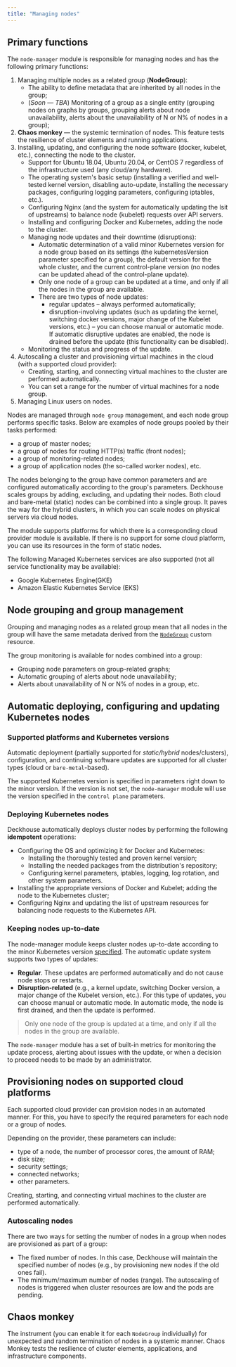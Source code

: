 ```yaml
---
title: "Managing nodes"
---
```


## Primary functions
The `node-manager` module is responsible for managing nodes and has the following primary functions:
1. Managing multiple nodes as a related group (**NodeGroup**):
    * The ability to define metadata that are inherited by all nodes in the group;
    * (*Soon — TBA*) Monitoring of a group as a single entity (grouping nodes on graphs by groups, grouping alerts about node unavailability, alerts about the unavailability of N or N% of nodes in a group);
2. **Chaos monkey** — the systemic termination of nodes. This feature tests the resilience of cluster elements and running applications.
3. Installing, updating, and configuring the node software (docker, kubelet, etc.), connecting the node to the cluster.
    * Support for Ubuntu 18.04, Ubuntu 20.04, or CentOS 7 regardless of the infrastructure used (any cloud/any hardware).
    * The operating system's basic setup (installing a verified and well-tested kernel version, disabling auto-update, installing the necessary packages, configuring logging parameters, configuring iptables, etc.).
    * Configuring Nginx (and the system for automatically updating the lsit of upstreams) to balance node (kubelet) requests over API servers.
    * Installing and configuring Docker and Kubernetes, adding the node to the cluster.
    * Managing node updates and their downtime (disruptions):
        * Automatic determination of a valid minor Kubernetes version for a node group based on its settings (the kubernetesVersion parameter specified for a group), the default version for the whole cluster, and the current control-plane version (no nodes can be updated ahead of the control-plane update).
        * Only one node of a group can be updated at a time, and only if all the nodes in the group are available.
        * There are two types of node updates:
            * regular updates – always performed automatically;
            * disruption-involving updates (such as updating the kernel, switching docker versions, major change of the Kubelet versions, etc.) – you can choose manual or automatic mode. If automatic disruptive updates are enabled, the node is drained before the update (this functionality can be disabled).
    * Monitoring the status and progress of the update.
4. Autoscaling a cluster and provisioning virtual machines in the cloud (with a supported cloud provider):
    * Creating, starting, and connecting virtual machines to the cluster are performed automatically.
    * You can set a range for the number of virtual machines for a node group. 
5. Managing Linux users on nodes.

Nodes are managed through `node group` management, and each node group performs specific tasks. Below are examples of node groups pooled by their tasks performed:
- a group of master nodes;
- a group of nodes for routing HTTP(s) traffic (front nodes);
- a group of monitoring-related nodes;
- a group of application nodes (the so-called worker nodes), etc.

The nodes belonging to the group have common parameters and are configured automatically according to the group's parameters. Deckhouse scales groups by adding, excluding, and updating their nodes. Both cloud and bare-metal (static) nodes can be combined into a single group. It paves the way for the hybrid clusters, in which you can scale nodes on physical servers via cloud nodes.

The module supports platforms for which there is a corresponding cloud provider module is available. If there is no support for some cloud platform, you can use its resources in the form of static nodes.

The following Managed Kubernetes services are also supported (not all service functionality may be available):
- Google Kubernetes Engine(GKE)
- Amazon Elastic Kubernetes Service (EKS)

## Node grouping and group management
Grouping and managing nodes as a related group mean that all nodes in the group will have the same metadata derived from the [`NodeGroup`](cr.html#nodegroup) custom resource.

The group monitoring is available for nodes combined into a group:
- Grouping node parameters on group-related graphs;
- Automatic grouping of alerts about node unavailability;
- Alerts about unavailability of N or N% of nodes in a group, etc.

## Automatic deploying, configuring and updating Kubernetes nodes
### Supported platforms and Kubernetes versions
Automatic deployment (partially supported for *static/hybrid* nodes/clusters), configuration, and continuing software updates are supported for all cluster types (cloud or `bare-metal`-based).

The supported Kubernetes version is specified in parameters right down to the minor version. If the version is not set, the `node-manager` module will use the version specified in the `control plane` parameters.

### Deploying Kubernetes nodes
Deckhouse automatically deploys cluster nodes by performing the following **idempotent** operations:
- Configuring the OS and optimizing it for Docker and Kubernetes:
  - Installing the thoroughly tested and proven kernel version;
  - Installing the needed packages from the distribution's repository;
  - Configuring kernel parameters, iptables, logging, log rotation, and other system parameters.
- Installing the appropriate versions of Docker and Kubelet; adding the node to the Kubernetes cluster;
- Configuring Nginx and updating the list of upstream resources for balancing node requests to the Kubernetes API.

### Keeping nodes up-to-date
The node-manager module keeps cluster nodes up-to-date according to the minor Kubernetes version [specified](configuration.html). The automatic update system supports two types of updates:
- **Regular**. These updates are performed automatically and do not cause node stops or restarts.
- **Disruption-related** (e.g., a kernel update, switching Docker version, a major change of the Kubelet version, etc.). For this type of updates, you can choose manual or automatic mode. In automatic mode, the node is first drained, and then the update is performed.

> Only one node of the group is updated at a time, and only if all the nodes in the group are available.

The `node-manager` module has a set of built-in metrics for monitoring the update process, alerting about issues with the update, or when a decision to proceed needs to be made by an administrator.

## Provisioning nodes on supported cloud platforms
Each supported cloud provider can provision nodes in an automated manner. For this, you have to specify the required parameters for each node or a group of nodes.

Depending on the provider, these parameters can include:
- type of a node, the number of processor cores, the amount of RAM;
- disk size;
- security settings;
- connected networks;
- other parameters.

Creating, starting, and connecting virtual machines to the cluster are performed automatically.

### Autoscaling nodes
There are two ways for setting the number of nodes in a group when nodes are provisioned as part of a group:
- The fixed number of nodes. In this case, Deckhouse will maintain the specified number of nodes (e.g., by provisioning new nodes if the old ones fail).
- The minimum/maximum number of nodes (range). The autoscaling of nodes is triggered when cluster resources are low and the pods are pending.

## Chaos monkey
The instrument (you can enable it for each `NodeGroup` individually) for unexpected and random termination of nodes in a systemic manner. Chaos Monkey tests the resilience of cluster elements, applications, and infrastructure components.
